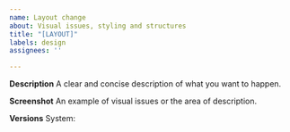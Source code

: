 ```yaml
---
name: Layout change
about: Visual issues, styling and structures
title: "[LAYOUT]"
labels: design
assignees: ''

---
```


**Description**
A clear and concise description of what you want to happen.

**Screenshot**
An example of visual issues or the area of description.

**Versions**
System:
